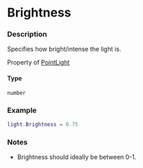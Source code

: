 # Brightness

### Description

Specifies how bright/intense the light is.

Property of [PointLight](/classes/Spotlight/)

#### Type

`number`

### Example

```lua
light.Brightness = 0.75
```

### Notes

- Brightness should ideally be between 0-1.
